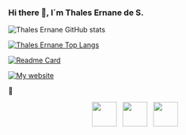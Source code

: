 ### Hi there 👋, I´m Thales Ernane de S.

<!--
**ThalesErnane/ThalesErnane** is a ✨ _special_ ✨ repository because its `README.md` (this file) appears on your GitHub profile.
Here are some ideas to get you started:

- 🔭 I’m currently working on ...
- 🌱 I’m currently learning ...
- 👯 I’m looking to collaborate on ...
- 🤔 I’m looking for help with ...
- 💬 Ask me about ...
- 📫 How to reach me: ...
- 😄 Pronouns: ...
- ⚡ Fun fact: ...
-->

![Thales Ernane GitHub stats](https://github-readme-stats.vercel.app/api?username=ThalesErnane&theme=gotham&show_icons=true)


[![Thales Ernane Top Langs](https://github-readme-stats.vercel.app/api/top-langs/?username=ThalesErnane&layout=compact&theme=gotham&show_icons=true)](https://github.com/ThalesErnane)

[![Readme Card](https://github-readme-stats.vercel.app/api/pin/?username=ThalesErnane&repo=dyn-qrcode)](https://github.com/ThalesErnane/dyn-qrcode)


[![My website](https://dyn-qrcode-dusky.vercel.app/api?url=https%3A%2F%2Fthales_ernane.dev)](https://thales_ernane.dev)

:briefcase:

<p align="center">
&nbsp; <a href="https://twitter.com/Thales_Ernane_S" target="_blank" rel="noopener noreferrer"><img src="https://img.icons8.com/plasticine/100/000000/twitter.png" width="50" /></a>   
&nbsp; <a href="https://www.linkedin.com/in/thales-ernane-de-souza-23b78646/" target="_blank" rel="noopener noreferrer"><img src="https://img.icons8.com/plasticine/100/000000/linkedin.png" width="50" /></a>
&nbsp; <a href="talesernani@gmail.com" target="_blank" rel="noopener noreferrer"><img src="https://img.icons8.com/plasticine/100/000000/gmail.png"  width="50" /></a>
</p>

